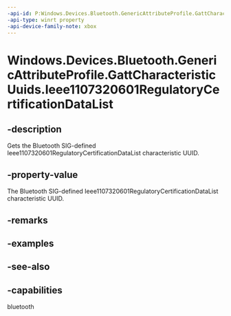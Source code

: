 ```yaml
---
-api-id: P:Windows.Devices.Bluetooth.GenericAttributeProfile.GattCharacteristicUuids.Ieee1107320601RegulatoryCertificationDataList
-api-type: winrt property
-api-device-family-note: xbox
---
```


<!-- Property syntax
public System.Guid Ieee1107320601RegulatoryCertificationDataList { get; }
-->

# Windows.Devices.Bluetooth.GenericAttributeProfile.GattCharacteristicUuids.Ieee1107320601RegulatoryCertificationDataList

## -description
Gets the Bluetooth SIG-defined Ieee1107320601RegulatoryCertificationDataList characteristic UUID.

## -property-value
The Bluetooth SIG-defined Ieee1107320601RegulatoryCertificationDataList characteristic UUID.

## -remarks

## -examples

## -see-also

## -capabilities
bluetooth

